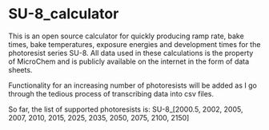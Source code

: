 # SU-8_calculator
This is an open source calculator for quickly producing ramp rate, bake times, bake temperatures, exposure energies 
and development times for the photoresist series SU-8. All data used in these calculations is the property of
MicroChem and is publicly available on the internet in the form of data sheets.

Functionality for an increasing number of photoresists will be added as I go through the tedious process of transcribing
data into csv files.

So far, the list of supported photoresists is: 
SU-8_[2000.5, 2002, 2005, 2007, 2010, 2015, 2025, 2035, 2050, 2075, 2100, 2150]
